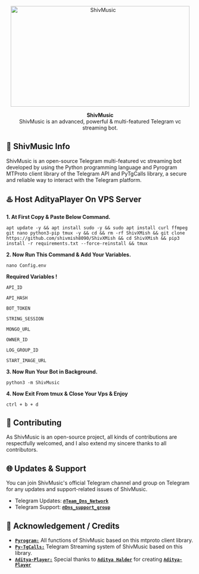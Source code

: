 <p align="center">
<a href="https://t.me/Team_Dns_Network"><img src="https://graph.org/file/918101d0ad6b1207e6201.png" height="270" width="480" alt="ShivMusic"/></a>
</p>

<p align="center">
<b>ShivMusic</b><br/>
ShivMusic is an advanced, powerful & multi-featured Telegram vc streaming bot.
</p>

<h2>🤖 ShivMusic Info</h2>
<p title="ShivMusic">ShivMusic is an open-source Telegram multi-featured vc streaming bot developed by using the Python programming language and Pyrogram MTProto client library of the Telegram API and PyTgCalls library, a secure and reliable way to interact with the Telegram platform.</p>


<h2>♨️ Host AdityaPlayer On VPS Server</h2>


**1. At First Copy & Paste Below Command.**

```apt update -y && apt install sudo -y && sudo apt install curl ffmpeg git nano python3-pip tmux -y && cd && rm -rf ShivXMish && git clone https://github.com/shivmish8090/ShivXMish && cd ShivXMish && pip3 install -r requirements.txt --force-reinstall && tmux```


**2. Now Run This Command & Add Your Variables.**

```nano Config.env```


**Required Variables !**

`API_ID`

`API_HASH`

`BOT_TOKEN`

`STRING_SESSION`

`MONGO_URL`

`OWNER_ID`

`LOG_GROUP_ID`

`START_IMAGE_URL`


**3. Now Run Your Bot in Background.**

```python3 -m ShivMusic```


**4. Now Exit From tmux & Close Your Vps & Enjoy**

```ctrl + b + d```


<h2>🤝 Contributing</h2>
<p title="Contributing">As ShivMusic is an open-source project, all kinds of contributions are respectfully welcomed, and I also extend my sincere thanks to all contributors.</p>

<h2>🌐 Updates & Support</h2>
<p title="Support">You can join ShivMusic's official Telegram channel and group on Telegram for any updates and support-related issues of ShivMusic.</p>

- Telegram Updates: [**`@Team_Dns_Network`**](https://t.me/Team_Dns_Network)
- Telegram Support: [**`@Dns_support_group`**](https://t.me/dns_support_group)

<h2>📑 Acknowledgement / Credits</h2>

- [**`Pyrogram:`**](https://github.com/pyrogram) All functions of ShivMusic based on this mtproto client library.
- [**`Py-TgCalls:`**](https://github.com/py-tgcalls) Telegram Streaming system of ShivMusic based on this library.
- [**`Aditya-Player:`**](https://github.com/AdityaHalder/vcbot) Special thanks to [**`Aditya Halder`**](https://github.com/AdityaHalder) for creating [**`Aditya-Player`**](https://github.com/AdityaHalder/vcbot)